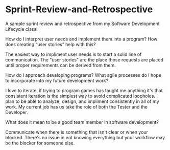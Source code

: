 # Sprint-Review-and-Retrospective
A sample sprint review and retrospective from my Software Development Lifecycle class!

How do I interpret user needs and implement them into a program? How does creating “user stories” help with this?

  The easiest way to impliment user needs is to start a solid line of communication.
  The "user stories" are the place those requests are placed until proper requirements can be derived from them.

How do I approach developing programs? What agile processes do I hope to incorporate into my future development work?

  I love to iterate, if trying to program games has taught me anything it's that consistent iteration is the simplest way to avoid complicated loopholes.
  I plan to be able to analyze, design, and impliment consistently in all of my work. My current job has us take the role of both the Tester and the Developer.

What does it mean to be a good team member in software development?

  Communicate when there is something that isn't clear or when your blocked.
  There's no issue in not knowing everything but your workflow may be the blocker for someone else.
